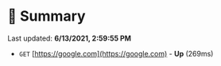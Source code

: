 # 📖 Summary
Last updated: **6/13/2021, 2:59:55 PM**

- `GET` [https://google.com](https://google.com) - **Up** (269ms)
